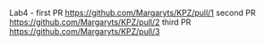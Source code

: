 Lab4 - first PR https://github.com/Margaryts/KPZ/pull/1
second PR https://github.com/Margaryts/KPZ/pull/2
third PR https://github.com/Margaryts/KPZ/pull/3
